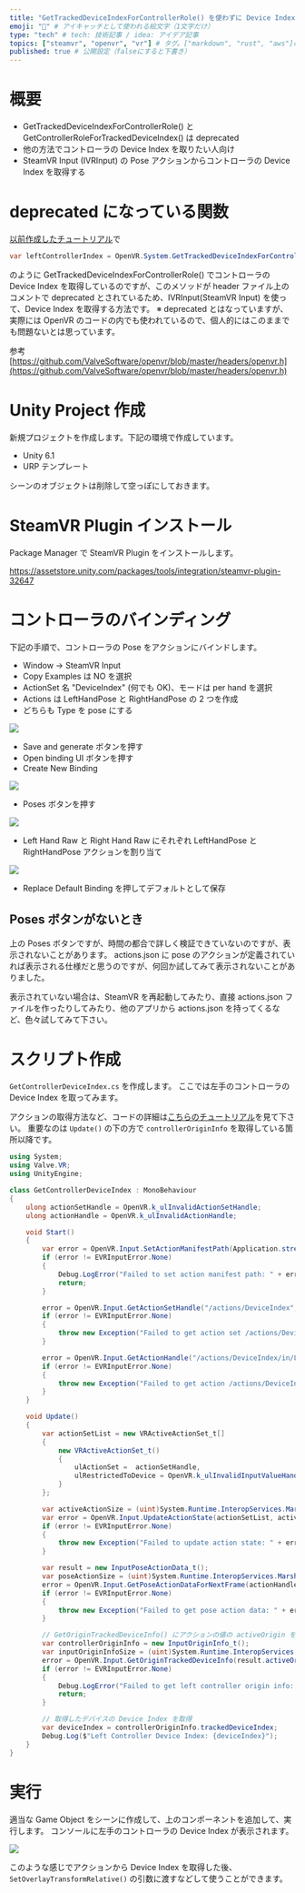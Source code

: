 ```yaml
---
title: "GetTrackedDeviceIndexForControllerRole() を使わずに Device Index を取得する" # 記事のタイトル
emoji: "🙉" # アイキャッチとして使われる絵文字（1文字だけ）
type: "tech" # tech: 技術記事 / idea: アイデア記事
topics: ["steamvr", "openvr", "vr"] # タグ。["markdown", "rust", "aws"]のように指定する
published: true # 公開設定（falseにすると下書き）
---
```


# 概要

- GetTrackedDeviceIndexForControllerRole() と GetControllerRoleForTrackedDeviceIndex() は deprecated
- 他の方法でコントローラの Device Index を取りたい人向け
- SteamVR Input (IVRInput) の Pose アクションからコントローラの Device Index を取得する

# deprecated になっている関数

[以前作成したチュートリアル](https://zenn.dev/kurohuku/books/a082c5728cc1f6/viewer/relative-position)で

```cs
var leftControllerIndex = OpenVR.System.GetTrackedDeviceIndexForControllerRole(ETrackedControllerRole.LeftHand);
```

のように GetTrackedDeviceIndexForControllerRole() でコントローラの Device Index を取得しているのですが、このメソッドが header ファイル上のコメントで deprecated とされているため、IVRInput(SteamVR Input) を使って、Device Index を取得する方法です。
※ deprecated とはなっていますが、実際には OpenVR のコードの内でも使われているので、個人的にはこのままでも問題ないとは思っています。

参考
[https://github.com/ValveSoftware/openvr/blob/master/headers/openvr.h](https://github.com/ValveSoftware/openvr/blob/master/headers/openvr.h)

# Unity Project 作成

新規プロジェクトを作成します。下記の環境で作成しています。

- Unity 6.1
- URP テンプレート

シーンのオブジェクトは削除して空っぽにしておきます。

# SteamVR Plugin インストール

Package Manager で SteamVR Plugin をインストールします。

https://assetstore.unity.com/packages/tools/integration/steamvr-plugin-32647

# コントローラのバインディング

下記の手順で、コントローラの Pose をアクションにバインドします。

- Window -> SteamVR Input
- Copy Examples は NO を選択
- ActionSet 名 "DeviceIndex" (何でも OK)、モードは per hand を選択
- Actions は LeftHandPose と RightHandPose の 2 つを作成
- どちらも Type を pose にする

![](/images/get-device-index-from-action/action-setting.png)

- Save and generate ボタンを押す
- Open binding UI ボタンを押す
- Create New Binding

![](/images/get-device-index-from-action/create-new-binding.png)

- Poses ボタンを押す

![](/images/get-device-index-from-action/pose-button.png)

- Left Hand Raw と Right Hand Raw にそれぞれ LeftHandPose と RightHandPose アクションを割り当て

![](/images/get-device-index-from-action/bind-pose-actions.png)

- Replace Default Binding を押してデフォルトとして保存

## Poses ボタンがないとき

上の Poses ボタンですが、時間の都合で詳しく検証できていないのですが、表示されないことがあります。
actions.json に pose のアクションが定義されていれば表示される仕様だと思うのですが、何回か試してみて表示されないことがありました。

表示されていない場合は、SteamVR を再起動してみたり、直接 actions.json ファイルを作ったりしてみたり、他のアプリから actions.json を持ってくるなど、色々試してみて下さい。

# スクリプト作成

`GetControllerDeviceIndex.cs` を作成します。
ここでは左手のコントローラの Device Index を取ってみます。

アクションの取得方法など、コードの詳細は[こちらのチュートリアル](https://zenn.dev/kurohuku/books/a082c5728cc1f6/viewer/controller-input)を見て下さい。
重要なのは `Update()` の下の方で `controllerOriginInfo` を取得している箇所以降です。

```cs
using System;
using Valve.VR;
using UnityEngine;

class GetControllerDeviceIndex : MonoBehaviour
{
    ulong actionSetHandle = OpenVR.k_ulInvalidActionSetHandle;
    ulong actionHandle = OpenVR.k_ulInvalidActionHandle;

    void Start()
    {
        var error = OpenVR.Input.SetActionManifestPath(Application.streamingAssetsPath + "/SteamVR/actions.json");
        if (error != EVRInputError.None)
        {
            Debug.LogError("Failed to set action manifest path: " + error);
            return;
        }

        error = OpenVR.Input.GetActionSetHandle("/actions/DeviceIndex", ref actionSetHandle);
        if (error != EVRInputError.None)
        {
            throw new Exception("Failed to get action set /actions/DeviceIndex: " + error);
        }

        error = OpenVR.Input.GetActionHandle("/actions/DeviceIndex/in/LeftHandPose", ref actionHandle);
        if (error != EVRInputError.None)
        {
            throw new Exception("Failed to get action /actions/DeviceIndex/in/LeftHandPose: " + error);
        }
    }

    void Update()
    {
        var actionSetList = new VRActiveActionSet_t[]
        {
            new VRActiveActionSet_t()
            {
                ulActionSet =  actionSetHandle,
                ulRestrictedToDevice = OpenVR.k_ulInvalidInputValueHandle,
            }
        };

        var activeActionSize = (uint)System.Runtime.InteropServices.Marshal.SizeOf(typeof(VRActiveActionSet_t));
        var error = OpenVR.Input.UpdateActionState(actionSetList, activeActionSize);
        if (error != EVRInputError.None)
        {
            throw new Exception("Failed to update action state: " + error);
        }

        var result = new InputPoseActionData_t();
        var poseActionSize = (uint)System.Runtime.InteropServices.Marshal.SizeOf(typeof(InputPoseActionData_t));
        error = OpenVR.Input.GetPoseActionDataForNextFrame(actionHandle, ETrackingUniverseOrigin.TrackingUniverseStanding, ref result, poseActionSize, OpenVR.k_ulInvalidInputValueHandle);
        if (error != EVRInputError.None)
        {
            throw new Exception("Failed to get pose action data: " + error);
        }

        // GetOriginTrackedDeviceInfo() にアクションの値の activeOrigin を渡すと、アクションの発生源のデバイスを取得できる。
        var controllerOriginInfo = new InputOriginInfo_t();
        var inputOriginInfoSize = (uint)System.Runtime.InteropServices.Marshal.SizeOf(typeof(InputOriginInfo_t));
        error = OpenVR.Input.GetOriginTrackedDeviceInfo(result.activeOrigin, ref controllerOriginInfo, inputOriginInfoSize);
        if (error != EVRInputError.None)
        {
            Debug.LogError("Failed to get left controller origin info: " + error);
            return;
        }

        // 取得したデバイスの Device Index を取得
        var deviceIndex = controllerOriginInfo.trackedDeviceIndex;
        Debug.Log($"Left Controller Device Index: {deviceIndex}");
    }
}
```

# 実行

適当な Game Object をシーンに作成して、上のコンポーネントを追加して、実行します。
コンソールに左手のコントローラの Device Index が表示されます。

![](/images/get-device-index-from-action/device-index.png)

このような感じでアクションから Device Index を取得した後、`SetOverlayTransformRelative()` の引数に渡すなどして使うことができます。
